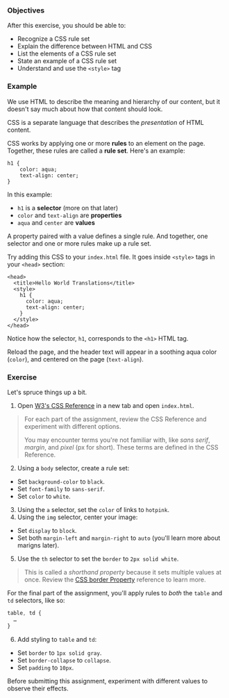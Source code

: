 ### Objectives

After this exercise, you should be able to:

- Recognize a CSS rule set
- Explain the difference between HTML and CSS
- List the elements of a CSS rule set
- State an example of a CSS rule set
- Understand and use the `<style>` tag

### Example

We use HTML to describe the meaning and hierarchy of our content, but it doesn't say much about how that content should look.

CSS is a separate language that describes the *presentation* of HTML content.

CSS works by applying one or more **rules** to an element on the page. Together, these rules are called a **rule set**. Here's an example:

```
h1 {
    color: aqua;
    text-align: center;
}
```

In this example:

- `h1` is a **selector** (more on that later)
- `color` and `text-align` are **properties**
- `aqua` and `center` are **values**

A property paired with a value defines a single rule. And together, one selector and one or more rules make up a rule set.

Try adding this CSS to your `index.html` file. It goes inside `<style>` tags in your `<head>` section:

```
<head>
  <title>Hello World Translations</title>
  <style>
    h1 {
      color: aqua;
      text-align: center;
    }
  </style>
</head>
```

Notice how the selector, `h1`, corresponds to the `<h1>` HTML tag.

Reload the page, and the header text will appear in a soothing aqua color (`color`), and centered on the page (`text-align`).

### Exercise

Let's spruce things up a bit.

1. Open [W3's CSS Reference](http://www.w3schools.com/cssref/) in a new tab and open `index.html`.

> For each part of the assignment, review the CSS Reference and experiment with different options.
>
> You may encounter terms you're not familiar with, like *sans serif*, *margin*, and *pixel* (px for short). These terms are defined in the CSS Reference.

2. Using a `body` selector, create a rule set:
- Set `background-color` to `black`.
- Set `font-family` to `sans-serif`.
- Set `color` to `white`.
3. Using the `a` selector, set the `color` of links to `hotpink`.
4. Using the `img` selector, center your image:
- Set `display` to `block`.
- Set both `margin-left` and `margin-right` to `auto` (you'll learn more about marigns later).
5. Use the `th` selector to set the `border` to `2px solid white`.

> This is called a *shorthand property* because it sets multiple values at once. Review the [CSS border Property](http://www.w3schools.com/cssref/pr_border.asp) reference to learn more.

For the final part of the assignment, you'll apply rules to *both* the `table` and `td` selectors, like so:

```css
table, td {
  …
}
```

6. Add styling to `table` and `td`:
- Set `border` to `1px solid gray`.
- Set `border-collapse` to `collapse`.
- Set `padding` to `10px`.

Before submitting this assignment, experiment with different values to observe their effects.
